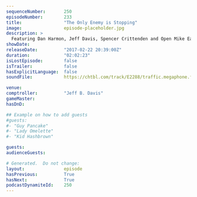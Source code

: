 ```yaml
---
sequenceNumber:       250
episodeNumber:        233
title:                "The Only Enemy is Stopping"
image:                episode-placeholder.jpg
description: >
  Featuring Dan Harmon, Jeff Davis, Spencer Crittenden and Open Mike Eagle.
showDate:             
releaseDate:          "2017-02-22 20:39:00Z"
duration:             "02:02:23"
isLostEpisode:        false
isTrailer:            false
hasExplicitLanguage:  false
soundFile:            https://chtbl.com/track/E2288/traffic.megaphone.fm/STA7187157677.mp3

venue:                
comptroller:          "Jeff B. Davis"
gameMaster:           
hasDnD:               

## Example on how to add guests
#guests:
#- "Guy Pancake"
#- "Lady Omelette"
#- "Kid Hashbrown"

guests:
audienceGuests:

# Generated.  Do not change:
layout:               episode
hasPrevious:          True
hasNext:              True
podcastDynamiteId:    250
---
```

